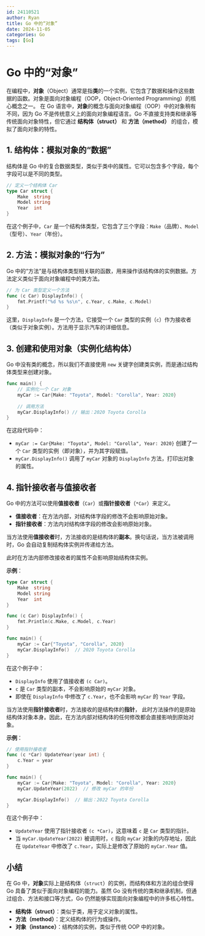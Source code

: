 ```yaml
---
id: 24110521
author: Ryan
title: Go 中的“对象” 
date: 2024-11-05
categories: Go
tags: [Go]
---
```


#  Go 中的“对象” 
 在编程中，**对象**（Object）通常是指**类**的一个实例，它包含了数据和操作这些数据的函数。对象是面向对象编程（OOP，Object-Oriented Programming）的核心概念之一。  在 Go 语言中，**对象**的概念与面向对象编程（OOP）中的对象稍有不同，因为 Go 不是传统意义上的面向对象编程语言。Go 不直接支持类和继承等传统面向对象特性，但它通过 **结构体（struct）** 和 **方法（method）** 的组合，模拟了面向对象的特性。  

  

## 1. 结构体：模拟对象的“数据”  
 结构体是 Go 中的复合数据类型，类似于类中的属性。它可以包含多个字段，每个字段可以是不同的类型。  

```go
// 定义一个结构体 Car
type Car struct {
    Make  string
    Model string
    Year  int
}
```



 在这个例子中，`Car` 是一个结构体类型，它包含了三个字段：`Make`（品牌）、`Model`（型号）、`Year`（年份）。  



##  2. 方法：模拟对象的“行为”
 Go 中的“方法”是与结构体类型相关联的函数，用来操作该结构体的实例数据。方法定义类似于面向对象编程中的类方法。  

```go
// 为 Car 类型定义一个方法
func (c Car) DisplayInfo() {
    fmt.Printf("%d %s %s\n", c.Year, c.Make, c.Model)
}

```

 这里，`DisplayInfo` 是一个方法，它接受一个 `Car` 类型的实例（`c`）作为接收者（类似于对象实例）。方法用于显示汽车的详细信息。  





##  3. 创建和使用对象（实例化结构体）  
 Go 中没有类的概念，所以我们不直接使用 `new` 关键字创建类实例，而是通过结构体类型来创建对象。  

```go
func main() {
    // 实例化一个 Car 对象
    myCar := Car{Make: "Toyota", Model: "Corolla", Year: 2020}
    
    // 调用方法
    myCar.DisplayInfo() // 输出：2020 Toyota Corolla
}

```



在这段代码中：

+ `myCar := Car{Make: "Toyota", Model: "Corolla", Year: 2020}` 创建了一个 `Car` 类型的实例（即对象），并为其字段赋值。
+ `myCar.DisplayInfo()` 调用了 `myCar` 对象的 `DisplayInfo` 方法，打印出对象的属性。





## 4. 指针接收者与值接收者
Go 中的方法可以使用**值接收者**（`Car`）或**指针接收者**（`*Car`）来定义。

+ **值接收者**：在方法内部，对结构体字段的修改不会影响原始对象。
+ **指针接收者**：方法内对结构体字段的修改会影响原始对象。



当方法使用**值接收者**时，方法接收的是结构体的**副本**。换句话说，当方法被调用时，Go 会自动复制结构体实例并传递给方法。

此时在方法内部修改接收者的属性不会影响原始结构体实例。  

**示例**：  

```go
type Car struct {
    Make  string
    Model string
    Year  int
}

func (c Car) DisplayInfo() {
    fmt.Println(c.Make, c.Model, c.Year)
}

func main() {
    myCar := Car{"Toyota", "Corolla", 2020}
    myCar.DisplayInfo()  // 2020 Toyota Corolla
}

```



在这个例子中：

+ `DisplayInfo` 使用了值接收者 `(c Car)`。
+ `c` 是 `Car` 类型的副本，不会影响原始的 `myCar` 对象。
+ 即使在 `DisplayInfo` 中修改了 `c.Year`，也不会影响 `myCar` 的 `Year` 字段。



 当方法使用**指针接收者**时，方法接收的是结构体的**指针**， 此时方法操作的是原始结构体对象本身。因此，在方法内部对结构体的任何修改都会直接影响到原始对象。  

**示例**：  

```go
// 使用指针接收者
func (c *Car) UpdateYear(year int) {
    c.Year = year
}

func main() {
    myCar := Car{Make: "Toyota", Model: "Corolla", Year: 2020}
    myCar.UpdateYear(2022)  // 修改 myCar 的年份

    myCar.DisplayInfo()  // 输出：2022 Toyota Corolla
}

```



在这个例子中：

+ `UpdateYear` 使用了指针接收者 `(c *Car)`，这意味着 `c` 是 `Car` 类型的指针。
+ 当 `myCar.UpdateYear(2022)` 被调用时，`c` 指向 `myCar` 对象的内存地址，因此在 `UpdateYear` 中修改了 `c.Year`，实际上是修改了原始的 `myCar.Year` 值。







## 小结
在 Go 中，**对象**实际上是结构体（`struct`）的实例，而结构体和方法的组合使得 Go 具备了类似于面向对象编程的能力。虽然 Go 没有传统的类和继承机制，但通过组合、方法和接口等方式，Go 仍然能够实现面向对象编程中的许多核心特性。

+ **结构体（struct）**：类似于类，用于定义对象的属性。
+ **方法（method）**：定义结构体的行为或操作。
+ **对象（instance）**：结构体的实例，类似于传统 OOP 中的对象。

